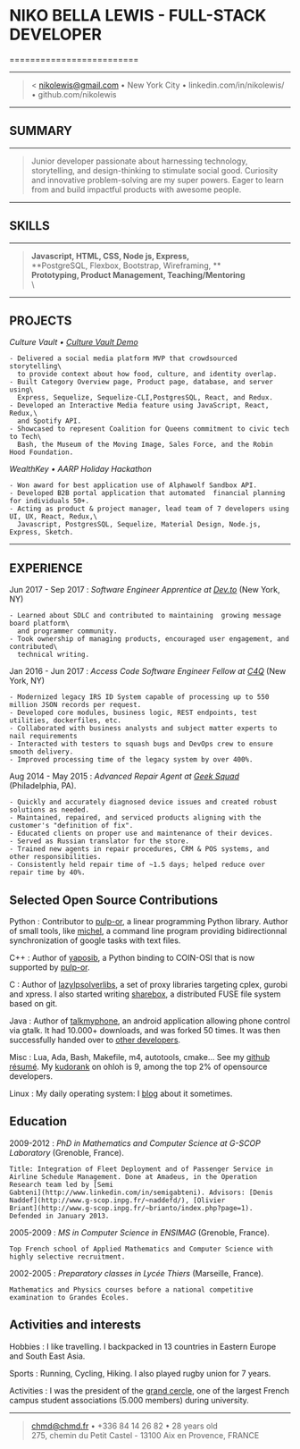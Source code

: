# **NIKO BELLA LEWIS** - FULL-STACK DEVELOPER
=========================

----

> < nikolewis@gmail.com • New York City • linkedin.com/in/nikolewis/ • github.com/nikolewis

----
## SUMMARY
---
> Junior developer passionate about harnessing technology, storytelling, and design-thinking to stimulate social good. Curiosity and innovative problem-solving are my super powers. Eager to learn from and build impactful products with awesome people.
---
## SKILLS
---
> **Javascript, HTML, CSS, Node js, Express,**\
> **PostgreSQL, Flexbox, Bootstrap, Wireframing, ** \
> **Prototyping, Product Management, Teaching/Mentoring**\
\

---
## PROJECTS

   *Culture Vault • [Culture Vault Demo](http://culture-vault.herokuapp.com/)*
  
    - Delivered a social media platform MVP that crowdsourced storytelling\
      to provide context about how food, culture, and identity overlap. 
    - Built Category Overview page, Product page, database, and server using\
      Express, Sequelize, Sequelize-CLI,PostgresSQL, React, and Redux. 
    - Developed an Interactive Media feature using JavaScript, React, Redux,\
      and Spotify API.
    - Showcased to represent Coalition for Queens commitment to civic tech to Tech\
      Bash, the Museum of the Moving Image, Sales Force, and the Robin Hood Foundation.

*WealthKey • AARP Holiday Hackathon*
  
    - Won award for best application use of Alphawolf Sandbox API. 
    - Developed B2B portal application that automated  financial planning for individuals 50+.
    - Acting as product & project manager, lead team of 7 developers using UI, UX, React, Redux,\
      Javascript, PostgresSQL, Sequelize, Material Design, Node.js, Express, Sketch.
    
---
## EXPERIENCE


Jun 2017 - Sep 2017
:   *Software Engineer Apprentice at [Dev.to](https://dev.to/)*
    (New York, NY)

    - Learned about SDLC and contributed to maintaining  growing message board platform\
      and programmer community. 
    - Took ownership of managing products, encouraged user engagement, and contributed\
      technical writing.

Jan 2016 - Jun 2017
:   *Access Code Software Engineer Fellow at [C4Q](https://www.c4q.nyc/accesscode/)*
    (New York, NY)

    - Modernized legacy IRS ID System capable of processing up to 550 million JSON records per request.
    - Developed core modules, business logic, REST endpoints, test utilities, dockerfiles, etc.
    - Collaborated with business analysts and subject matter experts to nail requirements
    - Interacted with testers to squash bugs and DevOps crew to ensure smooth delivery.
    - Improved processing time of the legacy system by over 400%.
    
Aug 2014 - May 2015
:   *Advanced Repair Agent at [Geek Squad](https://www.bestbuy.com/site/electronics/geek-squad/pcmcat138100050018.c?id=pcmcat138100050018)*
    (Philadelphia, PA).

    - Quickly and accurately diagnosed device issues and created robust solutions as needed.
    - Maintained, repaired, and serviced products aligning with the customer's "definition of fix".
    - Educated clients on proper use and maintenance of their devices.
    - Served as Russian translator for the store.
    - Trained new agents in repair procedures, CRM & POS systems, and other responsibilities.
    - Consistently held repair time of ~1.5 days; helped reduce over repair time by 40%.

Selected Open Source Contributions
----------------------------------

Python
:   Contributor to [pulp-or](http://code.google.com/p/pulp-or/), a
    linear programming Python library. Author of small tools, like
    [michel](https://github.com/chmduquesne/michel), a command line
    program providing bidirectionnal synchronization of google tasks
    with text files.

C++
:   Author of
    [yaposib](http://yaposib.readthedocs.org/en/latest/index.html), a
    Python binding to COIN-OSI that is now supported by
    [pulp-or](http://code.google.com/p/pulp-or/).

C
:   Author of
    [lazylpsolverlibs](https://code.google.com/p/lazylpsolverlibs/), a
    set of proxy libraries targeting cplex, gurobi and xpress. I also
    started writing
    [sharebox](https://github.com/chmduquesne/sharebox-fs), a
    distributed FUSE file system based on git.

Java
:   Author of [talkmyphone](http://code.google.com/p/talkmyphone/), an
    android application allowing phone control via gtalk. It had 10.000+
    downloads, and was forked 50 times. It was then successfully handed
    over to [other developers](http://code.google.com/p/gtalksms/).

Misc
:   Lua, Ada, Bash, Makefile, m4, autotools, cmake... See my [github
    résumé](http://resume.github.com/?chmduquesne). My
    [kudorank](http://meta.ohloh.net/kudos/) on ohloh is 9, among the
    top 2% of opensource developers.

Linux
:   My daily operating system: I [blog](http://blog.chmd.fr) about it
    sometimes.

Education
---------

2009-2012
:   *PhD in Mathematics and Computer Science at G-SCOP Laboratory*
    (Grenoble, France).

    Title: Integration of Fleet Deployment and of Passenger Service in
    Airline Schedule Management. Done at Amadeus, in the Operation
    Research team led by [Semi
    Gabteni](http://www.linkedin.com/in/semigabteni). Advisors: [Denis
    Naddef](http://www.g-scop.inpg.fr/~naddefd/), [Olivier
    Briant](http://www.g-scop.inpg.fr/~brianto/index.php?page=1).
    Defended in January 2013.

2005-2009
:   *MS in Computer Science in ENSIMAG* (Grenoble, France).

    Top French school of Applied Mathematics and Computer Science with
    highly selective recruitment.

2002-2005
:   *Preparatory classes in Lycée Thiers* (Marseille, France).

    Mathematics and Physics courses before a national competitive
    examination to Grandes Écoles.

Activities and interests
------------------------

Hobbies
:   I like travelling. I backpacked in 13 countries in Eastern Europe
    and South East Asia.

Sports
:   Running, Cycling, Hiking. I also played rugby union for 7 years.

Activities
:   I was the president of the [grand
    cercle](http://www.grandcercle.org), one of the largest French
    campus student associations (5.000 members) during university.

----

> <chmd@chmd.fr> • +336 84 14 26 82 • 28 years old\
>  275, chemin du Petit Castel - 13100 Aix en Provence, FRANCE
